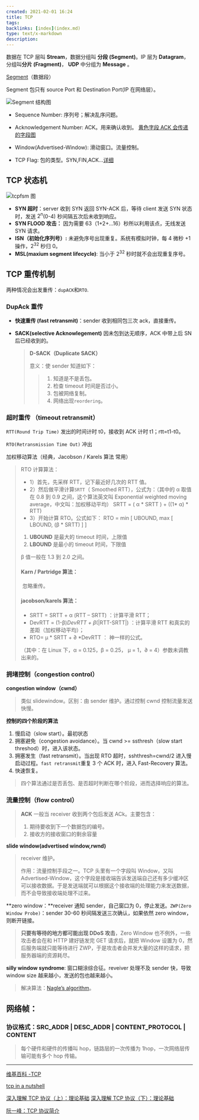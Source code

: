 ```yaml
---
created: 2021-02-01 16:24
title: TCP
tags:
backlinks: [index](index.md)
type: text/x-markdown
description:
---
```


数据在 TCP 层叫 **Stream**，数据分组叫 **分段 (Segment)**。IP 层为 **Datagram**，分组叫**分片 (Fragment)**， **UDP** 中分组为 **Message** 。

[Segment](zet-010221230620-75.md)（数据段）

Segment 包只有 source Port 和 Destination Port(IP 在网络层）。

![Segment 结构图](https://raw.githubusercontent.com/e1nfalda/IAaFaJdFLzSk/ignore/uPic/134217wuckuyvvcsuygnds.png)

* Sequence Number: 序列号；解决乱序问题。

* Acknowledgement Number: ACK。用来确认收到。  [黄色字段 ACK 会传递的字段图](https://raw.githubusercontent.com/e1nfalda/IAaFaJdFLzSk/ignore/uPic/image-20200925172720046.png)

* Window(Advertised-Window): 滑动窗口。流量控制。

* TCP Flag: 包的类型。SYN,FIN,ACK…[详细](https://raw.githubusercontent.com/e1nfalda/IAaFaJdFLzSk/ignore/uPic/image-20190725155505155.png)

## TCP 状态机

![tcpfsm 图](https://raw.githubusercontent.com/e1nfalda/IAaFaJdFLzSk/ignore/uPic/tcpfsm.png)

* **SYN 超时**：server 收到 SYN 返回 SYN-ACK 后，等待 client 发送 SYN 状态时，发送 $2^n$(0-4) 秒间隔五次后未收到响应。
* **SYN FLOOD 攻击：** 因为需要 63（1+2+…16）秒所以利用该点，无线发送 SYN 请求。
* **ISN（初始化序列号）:**  未避免序号出现重复。系统有模拟时钟，每 4 微秒 +1 操作，$2^{32}$ 秒归 0。
* **MSL(maxium segment lifecycle)**: 当小于 $2^{32}$ 秒时就不会出现重复序号。

## TCP 重传机制

两种情况会出发重传：`dupACK`和`RTO`.

### DupAck 重传

* **快速重传 (fast retransmit)**：sender 收到相同包三次 ack，直接重传。

* **SACK(selective Acknowlegement)** 因未包到达无顺序，ACK 中带上后 SN 后已经收到的。

  > **D-SACK（Duplicate SACK）**
  >
  > 意义：使 sender 知道如下：
  >
  > > 1. 知道是不是丢包。
  > > 2. 检查 timeout 时间是否过小。
  > > 3. 包被网络复制。
  > > 4. 网络出现`reordering`。

### 超时重传 （timeout retransmit）

  `RTT(Round Trip Time)` 发出的时间计时 t0，接收到 ACK 计时 t1；rtt=t1-t0。

  `RTO(Retransmission Time Out)` 冲出

加权移动算法（经典，Jacobson / Karels 算法 常用）

> RTO 计算算法：
>
> * 1）首先，先采样 RTT，记下最近好几次的 RTT 值。
> * 2）然后做平滑计算`SRTT`（ Smoothed RTT），公式为：（其中的 α 取值在 0.8 到 0.9 之间，这个算法英文叫 Exponential weighted moving average，中文叫：加权移动平均）
>   SRTT = ( α * SRTT ) + ((1* α) * RTT)
> * 3）开始计算 RTO。公式如下：
>   RTO = min [ UBOUND,  max [ LBOUND,   (β * SRTT) ]  ]
> 1. **UBOUND** 是最大的 timeout 时间，上限值
> 2. **LBOUND** 是最小的 timeout 时间，下限值
>
> β 值一般在 1.3 到 2.0 之间。
>
> #### Karn / Partridge 算法：
>
> ​    忽略重传。
>
> #### jacobson/karels 算法：
>
> * SRTT = SRTT + α (RTT – SRTT) ：计算平滑 RTT；
> * DevRTT = (1-β)*DevRTT + β*(|RTT-SRTT|) ：计算平滑 RTT 和真实的差距（加权移动平均）；
> * RTO= μ * SRTT + ∂ *DevRTT ： 神一样的公式。
>
> （其中：在 Linux 下，α = 0.125，β = 0.25， μ = 1，∂ = 4）参数未调教出来的。

### 拥堵控制（congestion control）

**congestion window（cwnd）**

> 类似 slidewindow。区别：由 sender 维护。通过控制 cwnd 控制流量发送快慢。

**控制的四个阶段的算法**

1. 慢启动（slow start）。最初状态
2. 拥塞避免（congestion avoidance）。当 cwnd >= ssthresh（slow start threshod）时，进入该状态。
3. 拥塞发生（fast retransmit）。当出现 RTO 超时，sshthresh=cwnd/2 进入慢启动过程。`fast retransmit`重复 3 个 ACK 时，进入 Fast-Recovery 算法。
4. 快速恢复。

> 四个算法通过是否丢包、是否超时判断在哪个阶段，进而选择响应的算法。

### 流量控制（flow control）

> **ACK** 一般当 receiver 收到两个包后发送 ACk。主要包含：
>
> 1. 期待要收到下一个数据包的编号。
> 2. 接收方的接收窗口的剩余容量

**slide window(advertised window,rwnd)**

> receiver 维护。
>
> 作用：流量控制手段之一。TCP 头里有一个字段叫 Window，又叫 Advertised-Window，这个字段是接收端告诉发送端自己还有多少缓冲区可以接收数据。于是发送端就可以根据这个接收端的处理能力来发送数据，而不会导致接收端处理不过来。

**zero window：**receiver 通知 sender，自己窗口为 0，停止发送。`ZWP(Zero Window Probe)`：sender 30-60 秒间隔发送三次确认，如果依然 zero window，则断开链接。

> **只要有等待的地方都可能出现 DDoS 攻击**，Zero Window 也不例外，一些攻击者会在和 HTTP 建好链发完 GET 请求后，就把 Window 设置为 0，然后服务端就只能等待进行 ZWP，于是攻击者会并发大量的这样的请求，把服务器端的资源耗尽。

**silly window syndrome**: 窗口糊涂综合征。reveiver 处理不及 sender 快，导致 window size 越来越小，发送的包也越来越小。

> 解决算法：[Nagle’s algorithm](http://en.wikipedia.org/wiki/Nagle's_algorithm)。

## 网络帧：

### 协议格式：SRC_ADDR | DESC_ADDR | CONTENT_PROTOCOL | CONTENT

>  每个硬件和硬件的传播叫 hop，链路层的一次传播为 1hop，一次网络层传输可能有多个 hop 传输。

---

[维基百科 -TCP](https://en.wikipedia.org/wiki/Transmission_Control_Protocol#Window_scaling)

[tcp in a nutshell](http://www.cs.miami.edu/home/burt/learning/Csc524.032/notes/tcp_nutshell.html)

[深入理解 TCP 协议（上）：理论基础](http://www.52im.net/thread-513-1-1.html)
[深入理解 TCP 协议（下）：理论基础](http://www.52im.net/thread-515-1-1.html)

[阮一峰：TCP 协议简介](http://www.ruanyifeng.com/blog/2017/06/tcp-protocol.html)

